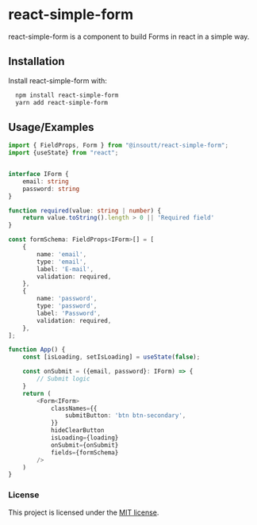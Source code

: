 
# react-simple-form

react-simple-form is a component to build Forms in react in a simple way.


## Installation

Install react-simple-form with:

```bash
  npm install react-simple-form
  yarn add react-simple-form
```


## Usage/Examples

```typescript
import { FieldProps, Form } from "@insoutt/react-simple-form";
import {useState} from "react";


interface IForm {
    email: string
    password: string
}

function required(value: string | number) {
    return value.toString().length > 0 || 'Required field'
}

const formSchema: FieldProps<IForm>[] = [
    {
        name: 'email',
        type: 'email',
        label: 'E-mail',
        validation: required,
    },
    {
        name: 'password',
        type: 'password',
        label: 'Password',
        validation: required,
    },
];

function App() {
    const [isLoading, setIsLoading] = useState(false);

    const onSubmit = ({email, password}: IForm) => {
        // Submit logic
    }
    return (
        <Form<IForm>
            classNames={{
                submitButton: 'btn btn-secondary',
            }}
            hideClearButton
            isLoading={loading}
            onSubmit={onSubmit}
            fields={formSchema}
        />
    )
}
```

### License
This project is licensed under the [MIT license](https://github.com/insoutt/react-simple-form/blob/master/LICENSE).
